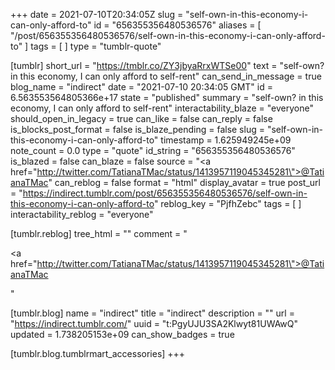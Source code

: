 +++
date = 2021-07-10T20:34:05Z
slug = "self-own-in-this-economy-i-can-only-afford-to"
id = "656355356480536576"
aliases = [ "/post/656355356480536576/self-own-in-this-economy-i-can-only-afford-to" ]
tags = [ ]
type = "tumblr-quote"

[tumblr]
short_url = "https://tmblr.co/ZY3jbyaRrxWTSe00"
text = "self-own? in this economy, I can only afford to self-rent"
can_send_in_message = true
blog_name = "indirect"
date = "2021-07-10 20:34:05 GMT"
id = 6.563553564805366e+17
state = "published"
summary = "self-own? in this economy, I can only afford to self-rent"
interactability_blaze = "everyone"
should_open_in_legacy = true
can_like = false
can_reply = false
is_blocks_post_format = false
is_blaze_pending = false
slug = "self-own-in-this-economy-i-can-only-afford-to"
timestamp = 1.625949245e+09
note_count = 0.0
type = "quote"
id_string = "656355356480536576"
is_blazed = false
can_blaze = false
source = "<a href=\"http://twitter.com/TatianaTMac/status/1413957119045345281\">@TatianaTMac</a>"
can_reblog = false
format = "html"
display_avatar = true
post_url = "https://indirect.tumblr.com/post/656355356480536576/self-own-in-this-economy-i-can-only-afford-to"
reblog_key = "PjfhZebc"
tags = [ ]
interactability_reblog = "everyone"

[tumblr.reblog]
tree_html = ""
comment = "<p><a href=\"http://twitter.com/TatianaTMac/status/1413957119045345281\">@TatianaTMac</a></p>"

[tumblr.blog]
name = "indirect"
title = "indirect"
description = ""
url = "https://indirect.tumblr.com/"
uuid = "t:PgyUJU3SA2Klwyt81UWAwQ"
updated = 1.738205153e+09
can_show_badges = true

[tumblr.blog.tumblrmart_accessories]
+++
